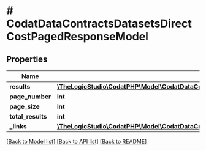 # # CodatDataContractsDatasetsDirectCostPagedResponseModel

## Properties

Name | Type | Description | Notes
------------ | ------------- | ------------- | -------------
**results** | [**\TheLogicStudio\CodatPHP\Model\CodatDataContractsDatasetsDirectCost[]**](CodatDataContractsDatasetsDirectCost.md) |  | [optional]
**page_number** | **int** |  | [optional]
**page_size** | **int** |  | [optional]
**total_results** | **int** |  | [optional]
**_links** | [**\TheLogicStudio\CodatPHP\Model\CodatDataContractsDatasetsDirectCostPagedResponseLinksModel**](CodatDataContractsDatasetsDirectCostPagedResponseLinksModel.md) |  | [optional]

[[Back to Model list]](../../README.md#models) [[Back to API list]](../../README.md#endpoints) [[Back to README]](../../README.md)
